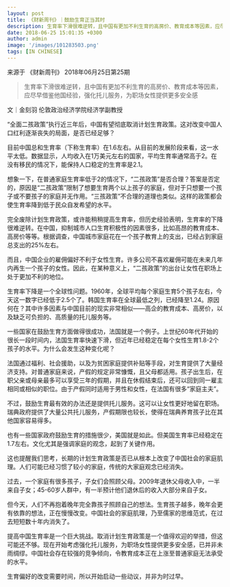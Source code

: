 ```yaml
---
layout: post
title: 《财新周刊》｜鼓励生育正当其时
description: 生育率下滑很难逆转，且中国有更加不利生育的高房价、教育成本等因素，应尽早借鉴他国经验，强化托儿服务，为职场女性提供更多安全感
date: 2018-06-25 15:01:35 +0300
author: admin
image: '/images/101283503.png'
tags: [IN CHINESE]
---
```

​​来源于 《财新周刊》 2018年06月25日第25期


> 生育率下滑很难逆转，且中国有更加不利生育的高房价、教育成本等因素，应尽早借鉴他国经验，强化托儿服务，为职场女性提供更多安全感

文｜金刻羽
伦敦政治经济学院经济学副教授

“全面二孩政策”执行近三年后，中国有望彻底取消计划生育政策。这对改变中国人口红利逐渐丧失的局面，是否已经足够？

目前中国总和生育率（下称生育率）在1.6左右。从目前的发展阶段来看，这一水平太低。数据显示，人均收入在1万美元左右的国家，平均生育率通常高于2。在没有移民的情况下，能保持人口稳定的生育率是2.1。

想象一下，在普通家庭生育率低于2的情况下，“二孩政策”是否合理？答案是否定的，原因是“二孩政策”限制了想要生育两个以上孩子的家庭，但对于只想要一个孩子或不要孩子的家庭并无作用。“三孩政策”不合理的道理也类似。这样的政策都会使生育率降到低于民众自发希望的水平。

完全废除计划生育政策，或许能稍稍提高生育率，但历史经验表明，生育率的下降很难逆转。在中国，抑制城市人口生育积极性的因素很多，比如高昂的教育成本、高房价等等。根据调查，中国城市家庭花在一个孩子教育上的支出，已经占到家庭总支出的25%左右。

而且，中国企业的雇佣偏好不利于女性生育。许多公司不喜欢雇佣可能在未来几年内再生一个孩子的女性。因此，在某种意义上，“二孩政策”的出台让女性在职场上处于更加不利的地位。

生育率下降是一个全球性问题。1960年，全球平均每个家庭生育5个孩子左右，今天这一数字已经低于2.5个了。韩国生育率在全球最低之列，已经降至1.24。原因何在？其中许多因素与中国目前的现实非常相似——高企的教育成本、高房价，以及缺乏可负担的、高质量的托儿服务等。

一些国家在鼓励生育方面做得很成功，法国就是一个例子。上世纪60年代开始的很长一段时间内，法国生育率快速下滑，但近年已经稳定在每个女性生育1.8-2个孩子的水平。为什么会发生这种变化呢？

法国通过福利、社会援助，以及为贫困家庭提供补贴等手段，对生育提供了大量经济支持。对普通家庭来说，产假的规定非常慷慨，且父母都适用。孩子出生后，在职父亲或母亲最多可以享受三年的假期，并且在休假结束后，还可以回到同一雇主相同或相似的职位。由于产假同时适用于男性和女性，在法国有很多“家庭主夫”。

不过，鼓励生育最有效的办法还是提供托儿服务。这可以让女性更好地留在职场。瑞典政府提供了大量公共托儿服务，产假期限也较长，使得在瑞典养育孩子比在其他国家容易得多。

也有一些国家政府鼓励生育的措施很少，美国就是如此。但美国生育率已经稳定在1.7左右。文化尤其是强调家庭的观念，起到了关键作用。

这也提醒我们思考，长期的计划生育政策是否已从根本上改变了中国社会的家庭肌理。人们可能已经习惯了较小的家庭，传统的大家庭观念已经消失。

过去，一个家庭有很多孩子，子女们会照顾父母。2009年退休父母收入中，一半来自子女；45-60岁人群中，有一半预计他们退休后的收入大部分来自子女。

但今天，人们不再抱着晚年完全靠孩子照顾自己的想法。生育孩子越多，晚年会更有依靠的想法，正在慢慢改变。中国社会的家庭肌理，乃至儒家的思维范式，在过去短短数十年内消失了。

提高中国生育率是一个巨大挑战。取消计划生育政策是一个值得欢迎的举措，但这可能还不够。现在开始考虑强化托儿服务，为职场女性提供更多安全感，已并非未雨绸缪。中国社会存在较强的竞争倾向，令教育成本正在上涨至普通家庭无法承受的水平。

生育偏好的改变需要时间，所以开始启动一些动议，并非为时过早。
